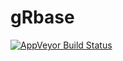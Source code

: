 # gRbase

 [![AppVeyor Build Status](https://ci.appveyor.com/api/projects/status/github/hojsgaard/gRbase?branch=master&svg=true)](https://ci.appveyor.com/project/hojsgaard/gRbase)
